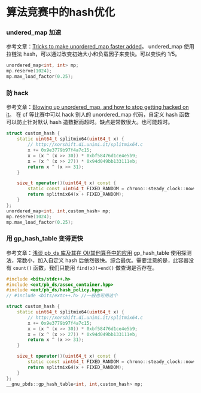 # 算法竞赛中的hash优化


### undered_map 加速

参考文章：[Tricks to make unordered_map faster added](https://codeforces.com/blog/entry/21853)。
undered_map 使用拉链法 hash，可以通过改变初始大小和负载因子来变快。可以变快约 1/5。

```cpp
unordered_map<int, int> mp;
mp.reserve(1024);
mp.max_load_factor(0.25);
```

### 防 hack

参考文章：[Blowing up unordered_map, and how to stop getting hacked on it](https://codeforces.com/blog/entry/62393)。
在 cf 等比赛中可以 hack 别人的 unordered_map 代码，自定义 hash 函数可以防止针对默认 hash 造数据而超时。缺点是常数很大。也可能超时。

```cpp
struct custom_hash {
    static uint64_t splitmix64(uint64_t x) {
        // http://xorshift.di.unimi.it/splitmix64.c
        x += 0x9e3779b97f4a7c15;
        x = (x ^ (x >> 30)) * 0xbf58476d1ce4e5b9;
        x = (x ^ (x >> 27)) * 0x94d049bb133111eb;
        return x ^ (x >> 31);
    }

    size_t operator()(uint64_t x) const {
        static const uint64_t FIXED_RANDOM = chrono::steady_clock::now().time_since_epoch().count();
        return splitmix64(x + FIXED_RANDOM);
    }
};
unordered_map<int, int,custom_hash> mp;
mp.reserve(1024);
mp.max_load_factor(0.25);
```

### 用 gp_hash_table 变得更快

参考文章：[浅谈 pb_ds 库及其在 OI/其他算竞中的应用](https://zhuanlan.zhihu.com/p/648274705)
gp_hash_table 使用探测法，常数小，加入自定义 hash 后依然很快。综合最优。需要注意的是，此容器没有 `count()` 函数，我们只能用 `find(x)!=end()` 做查询是否存在。

```cpp
#include <bits/stdc++.h>
#include <ext/pb_ds/assoc_container.hpp>
#include <ext/pb_ds/hash_policy.hpp>
// #include <bits/extc++.h> //一般也可用这个

struct custom_hash {
    static uint64_t splitmix64(uint64_t x) {
        // http://xorshift.di.unimi.it/splitmix64.c
        x += 0x9e3779b97f4a7c15;
        x = (x ^ (x >> 30)) * 0xbf58476d1ce4e5b9;
        x = (x ^ (x >> 27)) * 0x94d049bb133111eb;
        return x ^ (x >> 31);
    }

    size_t operator()(uint64_t x) const {
        static const uint64_t FIXED_RANDOM = chrono::steady_clock::now().time_since_epoch().count();
        return splitmix64(x + FIXED_RANDOM);
    }
};
__gnu_pbds::gp_hash_table<int, int,custom_hash> mp;
```

